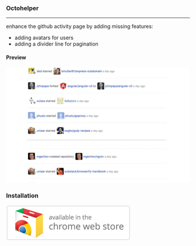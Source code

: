 ### Octohelper
---

enhance the github activity page by adding missing features:
- adding avatars for users
- adding a divider line for pagination

#### Preview

![Preview](screenshots/octohelper.jpg)

### Installation

[![get from chrome web store](https://raw.githubusercontent.com/wayou/github-activity-divider/master/app/images/available_on_chrome_web_store.png)](https://chrome.google.com/webstore/detail/bkdlglbdmdklplenigleafmdfpiljpji)